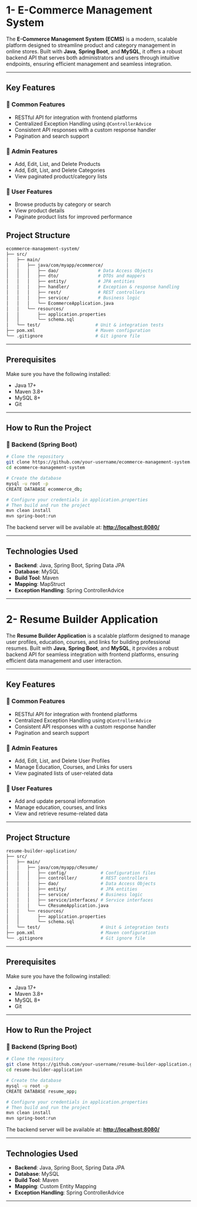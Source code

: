 

# 1- E-Commerce Management System

The **E-Commerce Management System (ECMS)** is a modern, scalable platform designed to streamline product and category management in online stores. Built with **Java**, **Spring Boot**, and **MySQL**, it offers a robust backend API that serves both administrators and users through intuitive endpoints, ensuring efficient management and seamless integration.

---

## Key Features

### 🧩 Common Features
  * RESTful API for integration with frontend platforms <br />
  * Centralized Exception Handling using `@ControllerAdvice` <br />
  * Consistent API responses with a custom response handler <br />
  * Pagination and search support

### 🔐 Admin Features
   * Add, Edit, List, and Delete Products <br />
   * Add, Edit, List, and Delete Categories <br />
   * View paginated product/category lists

### 👤 User Features
   * Browse products by category or search <br />
   * View product details <br />
   * Paginate product lists for improved performance



## Project Structure

```bash
ecommerce-management-system/
├── src/
│   ├── main/
│   │   ├── java/com/myapp/ecommerce/
│   │   │   ├── dao/               # Data Access Objects
│   │   │   ├── dto/               # DTOs and mappers
│   │   │   ├── entity/            # JPA entities
│   │   │   ├── handler/           # Exception & response handling
│   │   │   ├── rest/              # REST controllers
│   │   │   ├── service/           # Business logic
│   │   │   └── EcommerceApplication.java
│   │   └── resources/
│   │       ├── application.properties
│   │       └── schema.sql
│   └── test/                     # Unit & integration tests
├── pom.xml                       # Maven configuration
└── .gitignore                    # Git ignore file
````

---

## Prerequisites

Make sure you have the following installed:

* Java 17+
* Maven 3.8+
* MySQL 8+
* Git

---

## How to Run the Project

### 🔧 Backend (Spring Boot)

```bash
# Clone the repository
git clone https://github.com/your-username/ecommerce-management-system.git
cd ecommerce-management-system

# Create the database
mysql -u root -p
CREATE DATABASE ecommerce_db;

# Configure your credentials in application.properties
# Then build and run the project
mvn clean install
mvn spring-boot:run
```

The backend server will be available at:
**[http://localhost:8080/](http://localhost:8080/)**

---



## Technologies Used

* **Backend**: Java, Spring Boot, Spring Data JPA
* **Database**: MySQL
* **Build Tool**: Maven
* **Mapping**: MapStruct
* **Exception Handling**: Spring ControllerAdvice

---

  
  

  
  
  


# 2- Resume Builder Application

The **Resume Builder Application** is a scalable platform designed to manage user profiles, education, courses, and links for building professional resumes. Built with **Java**, **Spring Boot**, and **MySQL**, it provides a robust backend API for seamless integration with frontend platforms, ensuring efficient data management and user interaction.

---

## Key Features

### 🧩 Common Features
  * RESTful API for integration with frontend platforms <br />
  * Centralized Exception Handling using `@ControllerAdvice` <br />
  * Consistent API responses with a custom response handler <br />
  * Pagination and search support

### 🔐 Admin Features
   * Add, Edit, List, and Delete User Profiles <br />
   * Manage Education, Courses, and Links for users <br />
   * View paginated lists of user-related data

### 👤 User Features
   * Add and update personal information <br />
   * Manage education, courses, and links <br />
   * View and retrieve resume-related data

---

## Project Structure

```bash
resume-builder-application/
├── src/
│   ├── main/
│   │   ├── java/com/myapp/cResume/
│   │   │   ├── config/             # Configuration files
│   │   │   ├── controller/         # REST controllers
│   │   │   ├── dao/                # Data Access Objects
│   │   │   ├── entity/             # JPA entities
│   │   │   ├── service/            # Business logic
│   │   │   ├── service/interfaces/ # Service interfaces
│   │   │   └── CResumeApplication.java
│   │   └── resources/
│   │       ├── application.properties
│   │       └── schema.sql
│   └── test/                       # Unit & integration tests
├── pom.xml                         # Maven configuration
└── .gitignore                      # Git ignore file
```

---

## Prerequisites

Make sure you have the following installed:

* Java 17+
* Maven 3.8+
* MySQL 8+
* Git

---

## How to Run the Project

### 🔧 Backend (Spring Boot)

```bash
# Clone the repository
git clone https://github.com/your-username/resume-builder-application.git
cd resume-builder-application

# Create the database
mysql -u root -p
CREATE DATABASE resume_app;

# Configure your credentials in application.properties
# Then build and run the project
mvn clean install
mvn spring-boot:run
```

The backend server will be available at:
**[http://localhost:8080/](http://localhost:8080/)**




---

## Technologies Used

* **Backend**: Java, Spring Boot, Spring Data JPA
* **Database**: MySQL
* **Build Tool**: Maven
* **Mapping**: Custom Entity Mapping
* **Exception Handling**: Spring ControllerAdvice

---
